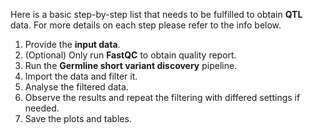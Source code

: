 Here is a basic step-by-step list that needs to be fulfilled to obtain **QTL** data.
For more details on each step please refer to the info below.

1.  Provide the **input data**.
2.  (Optional) Only run **FastQC** to obtain quality report. 
3.  Run the **Germline short variant discovery** pipeline.
4.  Import the data and filter it.
5.  Analyse the filtered data.
6.  Observe the results and repeat the filtering with differed settings if needed.
7.  Save the plots and tables.
